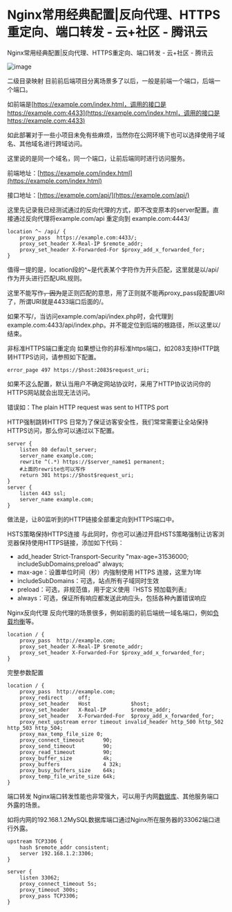 # Nginx常用经典配置|反向代理、HTTPS重定向、端口转发 - 云+社区 - 腾讯云
Nginx常用经典配置|反向代理、HTTPS重定向、端口转发 - 云+社区 - 腾讯云

![image](images/nbin5ncm70.png)

二级目录映射 目前前后端项目分离场景多了以后，一般是前端一个端口，后端一个端口。

如前端是[https://example.com/index.html，调用的接口是https://example.com:4433](https://example.com/index.html，调用的接口是https://example.com:4433)

如此部署对于一些小项目未免有些麻烦，当然你在公网环境下也可以选择使用子域名、其他域名进行跨域访问。

这里说的是同一个域名，同一个端口，让前后端同时进行访问服务。

前端地址：[https://example.com/index.html](https://example.com/index.html)

接口地址：[https://example.com/api/](https://example.com/api/)

这里先记录我已经测试通过的反向代理的方式，即不改变原本的server配置。直接通过反向代理将example.com/api 重定向到 example.com:4443/

```Plain Text
location ^~ /api/ {
    proxy_pass  https://example.com:4433/;
    proxy_set_header X-Real-IP $remote_addr;
    proxy_set_header X-Forwarded-For $proxy_add_x_forwarded_for;
}
```
值得一提的是，location段的^\~是代表某个字符作为开头匹配，这里就是以/api/作为开头进行匹配URL规则。

这里不能写作~~，因为~~是正则匹配的意思，用了正则就不能再proxy\_pass段配置URI了，所谓URI就是4433端口后面的/。

如果不写/，当访问example.com/api/index.php时，会代理到example.com:4433/api/index.php。并不能定位到后端的根路径，所以这里以/结束。

非标准HTTPS端口重定向 如果想让你的非标准https端口，如2083支持HTTP跳转HTTPS访问，请参照如下配置。

```Plain Text
error_page 497 https://$host:2083$request_uri;
```
如果不这么配置，默认当用户不确定网站协议时，采用了HTTP协议访问你的HTTPS网站就会出现无法访问。

错误如：The plain HTTP request was sent to HTTPS port

HTTP强制跳转HTTPS 日常为了保证访客安全性，我们常常需要让全站保持HTTPS访问，那么你可以通过以下配置。

```Plain Text
server {
    listen 80 default_server;
    server_name example.com;
    rewrite ^(.*) https://$server_name$1 permanent;
    #上面的rewrite也可以写作
    return 301 https://$host$request_uri;
}
server {
    listen 443 ssl;
    server_name example.com;
}
```
做法是，让80监听到的HTTP链接全部重定向到HTTPS端口中。

HSTS策略保持HTTPS连接 与此同时，你也可以通过开启HSTS策略强制让访客浏览器保持使用HTTPS链接，添加如下代码：

* add\_header Strict-Transport-Security "max-age=31536000; includeSubDomains;preload" always;
* max-age：设置单位时间（秒）内強制使用 HTTPS 连接，这里为1年
* includeSubDomains：可选，站点所有子域同时生效
* preload：可选，非规范值，用于定义使用『HSTS 预加载列表』
* always：可选，保证所有响应都发送此响应头，包括各种內置错误响应

Nginx反向代理 反向代理的场景很多，例如前面的前后端统一域名端口，例如[负载均衡](https://cloud.tencent.com/product/clb?from=10680)等。

```Plain Text
location / {
    proxy_pass  http://example.com;
    proxy_set_header X-Real-IP $remote_addr;
    proxy_set_header X-Forwarded-For $proxy_add_x_forwarded_for;
}
```
完整参数配置

```Plain Text
location / {
    proxy_pass  http://example.com;
    proxy_redirect     off;
    proxy_set_header   Host             $host;
    proxy_set_header   X-Real-IP        $remote_addr;
    proxy_set_header   X-Forwarded-For  $proxy_add_x_forwarded_for;
    proxy_next_upstream error timeout invalid_header http_500 http_502 http_503 http_504;
    proxy_max_temp_file_size 0;
    proxy_connect_timeout      90;
    proxy_send_timeout         90;
    proxy_read_timeout         90;
    proxy_buffer_size          4k;
    proxy_buffers              4 32k;
    proxy_busy_buffers_size    64k;
    proxy_temp_file_write_size 64k;
}
```
端口转发 Nginx端口转发性能也非常强大，可以用于内网[数据库](https://cloud.tencent.com/solution/database?from=10680)、其他服务端口外露的场景。

如将内网的192.168.1.2MySQL数据库端口通过Nginx所在服务器的33062端口进行外露。

```Plain Text
upstream TCP3306 {
    hash $remote_addr consistent;
    server 192.168.1.2:3306;
}

server {
    listen 33062;
    proxy_connect_timeout 5s;
    proxy_timeout 300s;
    proxy_pass TCP3306;
}
```